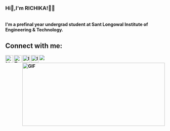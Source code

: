 ### Hi👋,I'm RICHIKA!👩‍💻
<br>
<b> I'm a prefinal year undergrad student at Sant Longowal Institute of Engineering & Technology.<b/>
<br/>
<p>
<h2>Connect with me: </h2>
<a href="https://www.linkedin.com/in/richikarana">
  <img align="left" alt="Linkedin" width="24px" src="https://cdn.jsdelivr.net/npm/simple-icons@v3/icons/linkedin.svg" />
</a>
<a href="https://twitter.com/RICHIKA_RANA">
  <img align="left" alt="Twitter" width="24px" src="https://cdn.jsdelivr.net/npm/simple-icons@3.9.0/icons/twitter.svg" />
</a>
<a href="https://instagram.com/i_richikarana?igshid=vrftrdjiazjp">
  <img align="left" alt="Instagram" width="24px" src="https://cdn.jsdelivr.net/npm/simple-icons@v3/icons/instagram.svg" />
</a>
<a href="https://www.facebook.com/richika.rana.54">
  <img align="left" alt="Instagram" width="24px" src="https://cdn.jsdelivr.net/npm/simple-icons@v3/icons/facebook.svg" />
</a>

![](https://visitor-badge.glitch.me/badge?page_id=RICHIKA-RANA.RICHIKA-RANA)
<br />
<img align="right" height="200px" width="450px" alt="GIF" src="https://64.media.tumblr.com/b3205d5fe461cf44eb3e6d08d876e21d/7595a1da04491a4d-5b/s500x750/535d2bbde4fa10e4f98f61e2d172b9feb8c4b326.gifv" />
<br />
</p>

